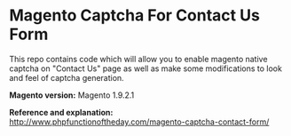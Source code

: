 # Magento Captcha For Contact Us Form
This repo contains code which will allow you to enable magento native captcha on "Contact Us" page as well as make some modifications to look and feel of captcha generation.

**Magento version:** Magento 1.9.2.1

**Reference and explanation:** http://www.phpfunctionoftheday.com/magento-captcha-contact-form/